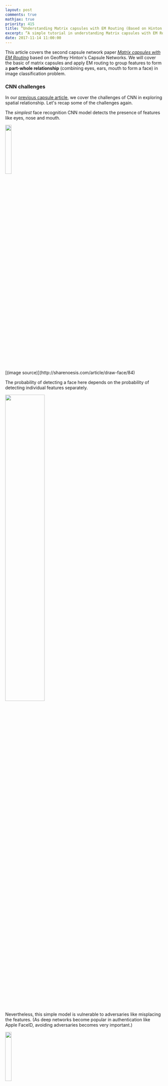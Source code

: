 ```yaml
---
layout: post
comments: true
mathjax: true
priority: 415
title: “Understanding Matrix capsules with EM Routing (Based on Hinton's Capsule Networks)”
excerpt: “A simple tutorial in understanding Matrix capsules with EM Routing in Capsule Networks”
date: 2017-11-14 11:00:00
---
```


This article covers the second capsule network paper [_Matrix capsules with EM Routing_](https://openreview.net/pdf?id=HJWLfGWRb) based on Geoffrey Hinton's Capsule Networks. We will cover the basic of matrix capsules and apply EM routing to group features to form a **part-whole relationship** (combining eyes, ears, mouth to form a face) in image classification problem.

### CNN challenges

In our [previous capsule article](https://jhui.github.io/2017/11/03/Dynamic-Routing-Between-Capsules/), we cover the challenges of CNN in exploring spatial relationship. Let's recap some of the challenges again.

The _simplest_ face recognition CNN model detects the presence of features like eyes, nose and mouth.

<div class="imgcap">
<img src="/assets/capsule/sface.jpg" style="border:none;width:20%;">
</div>
[(image source)](http://sharenoesis.com/article/draw-face/84)

The probability of detecting a face here depends on the probability of detecting individual features separately.

<div class="imgcap">
<img src="/assets/capsule/face3.jpg" style="border:none;width:50%;">
</div>

Nevertheless, this simple model is vulnerable to adversaries like misplacing the features. (As deep networks become popular in authentication like Apple FaceID, avoiding adversaries becomes very important.)

<div class="imgcap">
<img src="/assets/capsule/sface2.jpg" style="border:none;width:20%;">
</div>

Another shortcoming of CNN is handling different viewpoints. 

<div class="imgcap">
<img src="/assets/capsule/sface3.jpg" style="border:none;width:60%;">
</div>

To identify the three different viewpoints above as a face, a CNN model may build neurons in learning different feature orientations. 

<div class="imgcap">
<img src="/assets/capsule/cnn1.jpg" style="border:none;">
</div>

Nevertheless this tends to memorize the dataset rather than generalize a solution. It requires extensive training datapoints to have reasonable coverage of different variant combinations. MNist dataset contains 55,000 training data. i.e. 5,500 samples per digits. However, it is unlikely that children need to read this large amount of samples to learn digits. Our existing deep learning models including CNN seem inefficient in utilizing datapoints.



### Matrix capsule

In matrix capsule, we do not want to detect features in combinations with the viewpoint variants (spatial orientation). Instead, we want to detecting a face as simple as below regardless of the viewpoint variants.

<div class="imgcap">
<img src="/assets/capsule/c1.jpg" style="border:none;width:50%;">
</div>

A neuron in deep learning captures the likeliness of a feature. In a matrix capsule, it also captures a 4x4 pose matrix. 

<div class="imgcap">
<img src="/assets/capsule/capp.png" style="border:none;width:40%;">
</div>
(Source from the Matrix capsules with EM routing paper)

### Gaussian mixture model & Expectation Maximization (EM)

We will take a short break to understand EM. A Gaussian mixture model clusters datapoints into a mixture of Gaussian distributions.

<div class="imgcap">
<img src="/assets/capsule/em.gif" style="border:none;width:40%">
</div>

(Image source wikipedia)

For a Gaussian mixture model with two clusters, we start with a random initialization of clusters $$ G_1 = (\mu_1, \sigma^2_1) $$ and $$ G_2 = (\mu_2, \sigma^2_2) $$. Expectation Maximization (EM) algorithm tries to fit the training datapoints into $$G_1$$ and $$G_2$$ and then re-compute $$\mu$$ and $$ \sigma$$ for $$G_1$$ and $$G_2$$ based on Gaussian distribution. The iteration continues until the solution converged such that the probability of seeing all datapoints is maximized with $$G_1$$ and $$G_2$$ distribution.

The probability of $$x$$ given the cluster $$G_1$$ is:

$$
\begin{split}
P(x \vert G_1 ) & = \frac{1}{\sigma_1\sqrt{2\pi}}e^{-(x - \mu_1)^{2}/2\sigma_1^{2} } \\
\end{split}
$$

At each iteration, we start with 2 Gaussian distributions which we later re-calculate its $$\mu$$ and $$\sigma$$ based on the datapoints.
<div class="imgcap">
<img src="/assets/ml/GM1.png" style="border:none;width:60%">
</div>

Eventually, we will converge to two Gaussian distributions that maximize the likelihood of the datapoints.
<div class="imgcap">
<img src="/assets/ml/GM2.png" style="border:none;width:60%">
</div>

### Using EM for Routing-By-Agreement

A higher level feature (a face) is detected by looking for agreement between votes from the capsules one layer below. A **vote** $$v$$ is computed by multipling the pose matrix of capsule $$i$$ with a **viewpoint invariant transformation** $$W_{ic}$$ (from capsule $$i$$ to capsule $$c$$ above). The probability that a capsule is assigned to capsule $$c$$ (as a part-whole relationship) is based on the proximity of the vote coming from that capsule to the votes coming from other capsules that are assigned to capsule $$c$$. 
   
$$W_{ic}$$ is learned discriminatively (through cost function and backpropagation). This linear transformation likely maps related features closer together while pull un-related features further away. Conceptually, capsules corresponding to votes with close proximity are grouped (clustered) together to be represented by capsule $$c$$.

<div class="imgcap">
<img src="/assets/capsule/adv2.jpg" style="border:none;width:70%">
</div>

> EM  routing is a Routing-By-Agreement because it groups capsules together that make similar votes.

In theory, it can explore the spatial ordering of features.  For example, it tranforms related features closer while maintains relative spatial information. But for the adversary images below, the transformation may actually pull the mouth away and therefore will not be grouped as part of the face.

<div class="imgcap">
<img src="/assets/capsule/adv.jpg" style="border:none;width:60%">
</div>

Even a viewpoint may change, the pose matrices for the eye, mouth and ears will change in a co-ordinate way such that the agreement between votes from different parts remains the same. EM locates cluster and have the benefit of grouping related features regardless of the viewpoint variant. (regardless of looking at a face from the front or slightly from the side) With EM routing, we should detect a face easier without over extensive training data with different viewpoints.

<div class="imgcap">
<img src="/assets/capsule/face21.jpg" style="border:none;width:40%">
</div>

> New capsules and routing algorithm will hopefully build higher level structures much easier and much effectively with less training data.

#### Capsule assignment

EM Routing determines how capsules are activated by capsules in the layer below. For example, the high activation in the eye, nose and mouth capsule should trigger the activation of the face capsule. The **assignment probabilities** $$r_i$$ measures how much capsule $$i$$ is related with capsule $$c$$. For example, to eliminate the influence of the hand capsule on the face capsule, the assignment probability between the face and the hand is zero.

<div class="imgcap">
<img src="/assets/capsule/c2.jpg" style="border:none;width:80%">
</div>

The value of $$r_i$$ is calculated iteratively using the EM routing discussed below. (Note: we try to match the index scheme here with the one used in the technical paper even sometimes it looks confusing.)

### Calculate capsule activation

Let $$ v_{ih} $$ be the value on dimension h of the vote from capsule $$i$$ to capsule $$c$$. $$ v_{ih} $$ is the product of the pose matrix for capsule $$i$$ and the transformation matrix $$W_{ic}$$. The capsule $$c$$ is modeled by a Gaussian ($$\mu_h$$ and $$\sigma_h$$ for the dimension h). The probability distribution for $$ v_{ih} $$ is (follow a Gaussian distribution):

$$
\begin{split}
P_{ih} & = \frac{1}{\sqrt{2 \pi \sigma^2_h}} \exp{(- \frac{(v_{ih}-\mu_h)^2}{2 \sigma^2_h})} \\
\ln(P_{ih}) &= - \frac{(v_{ih}-\mu_h)^2}{2 \sigma^2_h} - \ln(\sigma_h) - \frac{\ln(2 \pi)}{2} \\
\end{split}
$$

Hence, $$\ln(P_{ih})$$ is the negative likelihood of whether capsule $$i$$ should activate capsule $$c$$. 

$$
\begin{split}
cost_h &= \sum_i - r_i \ln(P_{ih}) \\
&= \frac{\sum_i r_i \sigma^2_h}{2 \sigma^2_h} + (\ln(\sigma_h) + \frac{\ln(2 \pi)}{2}) \sum_i r_i \\
&= (\ln(\sigma_h) + k) \sum_i r_i  \quad \text{which k is a constant}
\end{split}
$$

$$cost_h$$ calculates the cost of having the lower layer capsules being part of capsule $$c$$. Since capsules are not equally related to capsule $$c$$, we pro-rated the cost with the **assignment probabilities** $$r_i$$. If $$cost_h$$ is low, we are more likely to activate the face capsule.

The activation of the capsule $$c$$ is calculated by

$$
a_c = sigmoid(\lambda(b - \sum_h cost_h))
$$

which $$-b$$ represents the cost of describing the mean of capsule c and λ is an inverse temperature
parameter. $$b$$ will be learned discriminatively using backpropagation and we set a fixed schedule for λ which is a hyper-parameter.

Here is the algorithm in computing the capsule activation of the next level as well as the mean of the upper level capsule.

<div class="imgcap">
<img src="/assets/capsule/al1.png" style="border:none;width:40%">
</div>

We start with the activation $$\alpha$$ for capsules in level L and the vote $$v$$ computed for level l+1 from level l. We initially set the assignment probability to be uniformly distributed. We call M-step to compute the $$\mu$$, $$\sigma$$ and the activation for the capsules in layer L+1. Then we call E-step to recompute the assignment probabilities $$r_i$$ based on how well the prediction match with other capsules. We re-iterate the process $$t$$ (default 3) times to finalize the activation and $$\mu$$ for the capsules in level L+1.

In M-step, we calculate $$\mu$$ and $$\sigma$$ based on the activation, votes $$v$$ and the assignment probability for lower layer capsules. Then we compute the new activation for the capsule. $$ \beta_{\nu} $$ and $$ \beta_{\alpha}$$ is trained discriminatively. However, the paper is not clear on what are the input parameters in learning those values.

<div class="imgcap">
<img src="/assets/capsule/al2.png" style="border:none;width:80%">
</div>

In E-step, we re-calculate the probability based on the new $$\mu$$ and $$\sigma$$ and re-calculate the assignment probability. The assignment is increased if the vote is close to the $$\mu$$ of the new cluster.

<div class="imgcap">
<img src="/assets/capsule/al3.png" style="border:none;width:80%">
</div>

### Capsule Network

The architect of using Matrix capsule:

<div class="imgcap">
<img src="/assets/capsule/cape.png" style="border:none;width:80%">
</div>

ReLU Conv1 is a regular convolution layer with a 5x5 filter and a stride of 2 outputting 32 channels ($$A=32$$ feature maps) using ReLU activation.

We apply a 1x1 filter to transform the 32 channels into 32 ($$B=32$$) primary capsules which contain a 4x4 pose matrix and 1 scalar for the activation. Therefore it takes $$ A \times B \times (4 \times 4 + 1) $$ 1x1 filters.

It then follows by a convolution capsule layer ConvCaps1 with a 3x3 filters ($$K=3$$) and a stride of 2. ConvCaps1 is very similar to a regular convolution layer with the exception that it takes capsules as input and output capsules. ConvCaps2 is similar to ConvCaps1 except that ConvCaps2 has a stride of 1. ConvCaps2 connects to the Class Capsules which have one capsule per class. (5 classes $$E=5$$) 

In CNN, a filter is shared in generate each filter map. So it detects a specific feature regardless of the location in the image. In Class Capsules, the transformation matrix is shared in extracting the same capsule feature. (e.g. face) It also adds the scaled x, y coordinate of the center of the receptive field of each capsule to the first two elements of the vote. This is called **Coordinate Addition**. This helps the transformations to produce those two elements that represent the position of the feature relative to the center of the capsule’s receptive field.

The routing is performed between adjacent capsule layers. For convolutional capsules, each capsule in layer L + 1 are connected to capsules within its receptive field in layer L only. 

### Data

The smallNORB dataset has 5 toy classes: airplanes, cars, trucks, humans and animals. Every individual sample is pictured at 18 different azimuths (0-340), 9 elevations and 6 lighting conditions. This dataset is particular picked such that we can study how a model can handle different viewpoints.

<div class="imgcap">
<img src="/assets/capsule/data.png" style="border:none;width:80%">
</div>


### Visualization

The pose matrices in Class Capsules are interpreted as the latent representation of the image. By adjusting the first 2 dimension of the pose and reconstructing it through a decoder (similar to the one in the previous capsule article), we can visualize what the Capsule Network learns for the MNist data.

<div class="imgcap">
<img src="/assets/capsule/m2.png" style="border:none;width:80%">
</div>

(Source from the Matrix capsules with EM routing paper)

Some digits are slightly rotated or moved which demonstrate the Class Capsules are learning the pose information of the MNist dataset.




